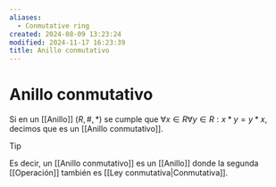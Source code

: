 ```yaml
---
aliases:
  - Conmutative ring
created: 2024-08-09 13:23:24
modified: 2024-11-17 16:23:39
title: Anillo conmutativo
---
```


# Anillo conmutativo

Si en un [[Anillo]] $(R, \#, *)$ se cumple que $\forall x \in R \forall y \in R: x * y = y * x$, decimos que es un [[Anillo conmutativo]].

> [!tip]
> Es decir, un [[Anillo conmutativo]] es un [[Anillo]] donde la segunda [[Operación]] también es [[Ley conmutativa|Conmutativa]].
